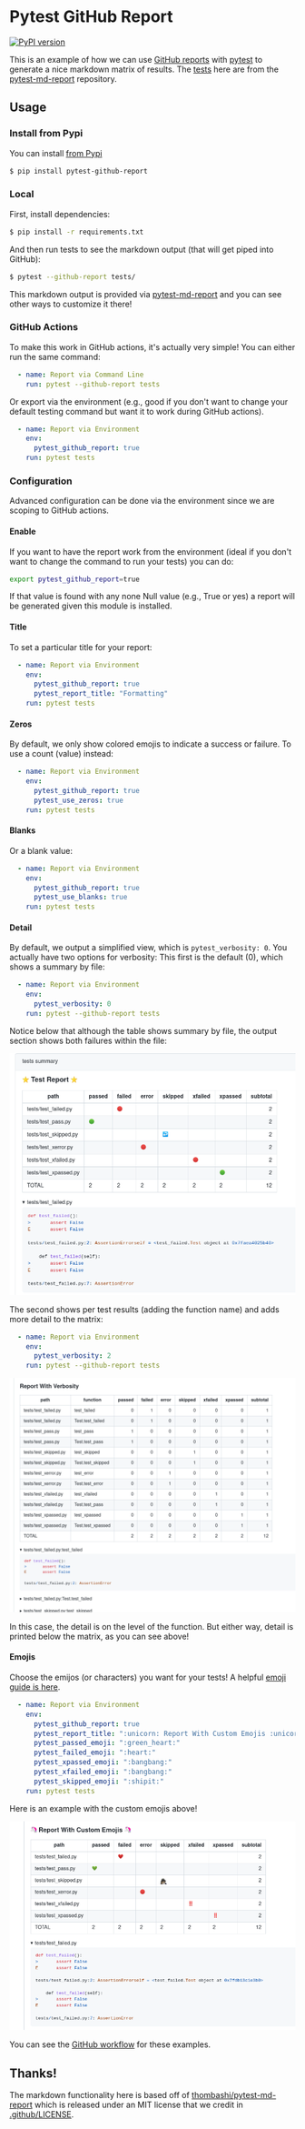 # Pytest GitHub Report

[![PyPI version](https://badge.fury.io/py/pytest-github-report.svg)](https://badge.fury.io/py/pytest-github-report)

This is an example of how we can use [GitHub reports]() with [pytest](https://github.com/thombashi/pytest-md-report) to
generate a nice markdown matrix of results. The [tests](tests) here are from the [pytest-md-report](https://github.com/thombashi/pytest-md-report)
repository.

## Usage

### Install from Pypi

You can install [from Pypi](https://pypi.org/project/pytest-github-report/)

```bash
$ pip install pytest-github-report
```

### Local

First, install dependencies:

```bash
$ pip install -r requirements.txt
```

And then run tests to see the markdown output (that will get piped into GitHub):

```bash
$ pytest --github-report tests/
```

This markdown output is provided via [pytest-md-report](https://github.com/thombashi/pytest-md-report)
and you can see other ways to customize it there!

### GitHub Actions

To make this work in GitHub actions, it's actually very simple! You can either
run the same command:

```yaml
  - name: Report via Command Line
    run: pytest --github-report tests
```

Or export via the environment (e.g., good if you don't want to change your default
testing command but want it to work during GitHub actions).

```yaml
  - name: Report via Environment
    env:
      pytest_github_report: true
    run: pytest tests
```

### Configuration

Advanced configuration can be done via the environment since we are scoping to GitHub
actions.

#### Enable

If you want to have the report work from the environment (ideal if you don't want to
change the command to run your tests) you can do:

```bash
export pytest_github_report=true
```

If that value is found with any none Null value (e.g., True or yes) a report
will be generated given this module is installed.

#### Title

To set a particular title for your report:

```yaml
  - name: Report via Environment
    env:
      pytest_github_report: true
      pytest_report_title: "Formatting"
    run: pytest tests
```

#### Zeros

By default, we only show colored emojis to indicate a success or failure.
To use a count (value) instead:


```yaml
  - name: Report via Environment
    env:
      pytest_github_report: true
      pytest_use_zeros: true
    run: pytest tests
```

#### Blanks

Or a blank value:

```yaml
  - name: Report via Environment
    env:
      pytest_github_report: true
      pytest_use_blanks: true
    run: pytest tests
```

#### Detail

By default, we output a simplified view, which is `pytest_verbosity: 0`. You actually have two options for verbosity:
This first is the default (0), which shows a summary by file:

```yaml
  - name: Report via Environment
    env:
      pytest_verbosity: 0
    run: pytest --github-report tests
```
Notice below that although the table shows summary by file, the output section shows both failures
within the file:

![img/report-simple.png](img/report-simple.png)

The second shows per test results (adding the function name) and adds more detail to the matrix:

```yaml
  - name: Report via Environment
    env:
      pytest_verbosity: 2
    run: pytest --github-report tests
```

![img/report-verbosity.png](img/report-verbosity.png)

In this case, the detail is on the level of the function.
But either way, detail is printed below the matrix, as you can see above!


#### Emojis

Choose the emijos (or characters) you want for your tests! A helpful
[emoji guide is here](https://gist.github.com/rxaviers/7360908).

```yaml
  - name: Report via Environment
    env:
      pytest_github_report: true
      pytest_report_title: ":unicorn: Report With Custom Emojis :unicorn:"
      pytest_passed_emoji: ":green_heart:"
      pytest_failed_emoji: ":heart:"
      pytest_xpassed_emoji: ":bangbang:"
      pytest_xfailed_emoji: ":bangbang:"
      pytest_skipped_emoji: ":shipit:"
    run: pytest tests
```

Here is an example with the custom emojis above!

![img/report-custom-emojis.png](img/report-custom-emojis.png)

You can see the [GitHub workflow](.github/workflows/main.yml)
for these examples.


## Thanks!

The markdown functionality here is based off of [thombashi/pytest-md-report](https://github.com/thombashi/pytest-md-report)
which is released under an MIT license that we credit in [.github/LICENSE](.github/LICENSE).
